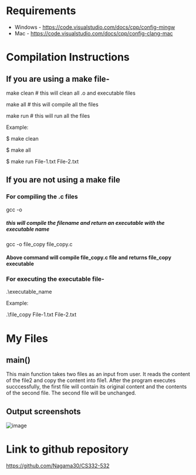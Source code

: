 # Requirements

+ Windows - https://code.visualstudio.com/docs/cpp/config-mingw 
+ Mac - https://code.visualstudio.com/docs/cpp/config-clang-mac

# Compilation Instructions

## If you are using a make file- 

make clean      # this will clean all .o and executable files

make all        # this will compile all the files

make run        # this will run all the files
  
Example:

$ make clean

$ make all

$ make run File-1.txt File-2.txt


## If you are not using a make file

### For compiling the .c files

gcc -o <executable name> <filename>

##### this will compile the filename and return an executable with the executable name

gcc -o file_copy file_copy.c

#### Above command will compile file_copy.c file and returns file_copy executable

### For executing the executable file-

  .\executable_name <arg1> <arg2>
  
  Example:
  
  .\file_copy File-1.txt File-2.txt
  
# My Files

## main()

This main function takes two files as an input from user. It reads the content of the file2 and copy the content into file1. After the program executes succcessfully, the first file will contain its original content and the contents of the second file. The second file will be unchanged.

## Output screenshots

![image](https://github.com/Nagama30/CS332-532/assets/60808524/3e52b2a8-dca0-4bd5-9894-ef00c36e1078)


# Link to github repository
https://github.com/Nagama30/CS332-532





